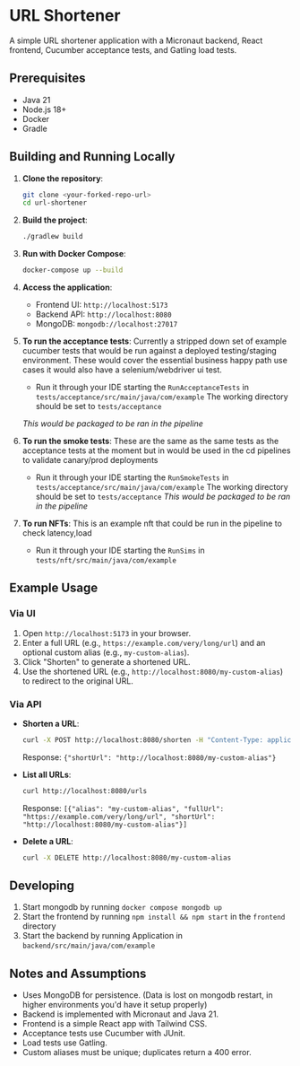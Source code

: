 # URL Shortener

A simple URL shortener application with a Micronaut backend, React frontend, Cucumber acceptance tests, and Gatling load
tests.

## Prerequisites

- Java 21
- Node.js 18+
- Docker
- Gradle

## Building and Running Locally

1. **Clone the repository**:
   ```bash
   git clone <your-forked-repo-url>
   cd url-shortener
   ```

2. **Build the project**:
   ```bash
   ./gradlew build
   ```

3. **Run with Docker Compose**:
   ```bash
   docker-compose up --build
   ```

4. **Access the application**:
    - Frontend UI: `http://localhost:5173`
    - Backend API: `http://localhost:8080`
    - MongoDB: `mongodb://localhost:27017`

5. **To run the acceptance tests**:
   Currently a stripped down set of example cucumber tests that would be run against a deployed testing/staging
   environment.
   These would cover the essential business happy path use cases it would also have a selenium/webdriver ui test.
    - Run it through your IDE starting the ``RunAcceptanceTests`` in ``tests/acceptance/src/main/java/com/example``
      The working directory should be set to ``tests/acceptance``

   *This would be packaged to be ran in the pipeline*
6. **To run the smoke tests**:
   These are the same as the same tests as the acceptance tests at the moment but in would be used in the cd pipelines
   to validate canary/prod deployments
    - Run it through your IDE starting the ``RunSmokeTests`` in ``tests/acceptance/src/main/java/com/example``
      The working directory should be set to ``tests/acceptance``
      *This would be packaged to be ran in the pipeline*
7. **To run NFTs**:
   This is an example nft that could be run in the pipeline to check latency,load
   - Run it through your IDE starting the ``RunSims`` in `tests/nft/src/main/java/com/example` 
## Example Usage

### Via UI

1. Open `http://localhost:5173` in your browser.
2. Enter a full URL (e.g., `https://example.com/very/long/url`) and an optional custom alias (e.g., `my-custom-alias`).
3. Click "Shorten" to generate a shortened URL.
4. Use the shortened URL (e.g., `http://localhost:8080/my-custom-alias`) to redirect to the original URL.

### Via API

- **Shorten a URL**:
  ```bash
  curl -X POST http://localhost:8080/shorten -H "Content-Type: application/json" -d '{"fullUrl": "https://example.com/very/long/url", "customAlias": "my-custom-alias"}'
  ```
  Response: `{"shortUrl": "http://localhost:8080/my-custom-alias"}`

- **List all URLs**:
  ```bash
  curl http://localhost:8080/urls
  ```
  Response: `[{"alias": "my-custom-alias", "fullUrl": "https://example.com/very/long/url", "shortUrl": "http://localhost:8080/my-custom-alias"}]`

- **Delete a URL**:
  ```bash
  curl -X DELETE http://localhost:8080/my-custom-alias
  ```

## Developing
1. Start mongodb by running ``docker compose mongodb up``
2. Start the frontend by running ``npm install && npm start`` in the `frontend` directory
3. Start the backend by running Application in ``backend/src/main/java/com/example``

## Notes and Assumptions
- Uses MongoDB for persistence.  (Data is lost on mongodb restart, in higher environments you'd have it setup properly)
- Backend is implemented with Micronaut and Java 21.
- Frontend is a simple React app with Tailwind CSS.
- Acceptance tests use Cucumber with JUnit.
- Load tests use Gatling.
- Custom aliases must be unique; duplicates return a 400 error.
